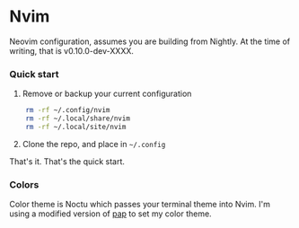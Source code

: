 # Nvim

Neovim configuration, assumes you are building from Nightly. At the time of writing, that is v0.10.0-dev-XXXX.

### Quick start

1. Remove or backup your current configuration

```sh
    rm -rf ~/.config/nvim
    rm -rf ~/.local/share/nvim
    rm -rf ~/.local/site/nvim
```

2. Clone the repo, and place in `~/.config`

That's it. That's the quick start.

### Colors

Color theme is Noctu which passes your terminal theme into Nvim. I'm using a modified version of [pap][1] to set my color theme.

[1]: https://github.com/fehawen/pap
